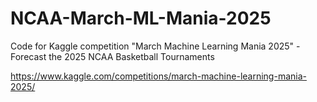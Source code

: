 # NCAA-March-ML-Mania-2025

Code for Kaggle competition "March Machine Learning Mania 2025" - Forecast the 2025 NCAA Basketball Tournaments

https://www.kaggle.com/competitions/march-machine-learning-mania-2025/
